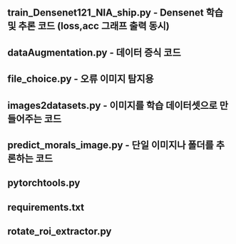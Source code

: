 train_Densenet121_NIA_ship.py - Densenet 학습 및 추론 코드 (loss,acc 그래프 출력 동시)
--
dataAugmentation.py - 데이터 증식 코드
--
file_choice.py - 오류 이미지 탐지용
--
images2datasets.py  - 이미지를 학습 데이터셋으로 만들어주는 코드
--
predict_morals_image.py - 단일 이미지나 폴더를 추론하는 코드
--
pytorchtools.py
--
requirements.txt
--
rotate_roi_extractor.py
--
